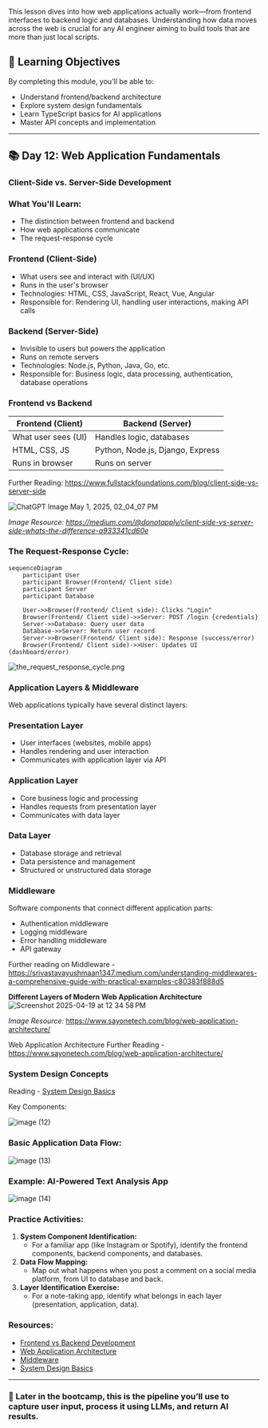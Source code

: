 This lesson dives into how web applications actually work—from frontend interfaces to backend logic and databases. Understanding how data moves across the web is crucial for any AI engineer aiming to build tools that are more than just local scripts. 

## 🎯 Learning Objectives

By completing this module, you'll be able to:

- Understand frontend/backend architecture
- Explore system design fundamentals
- Learn TypeScript basics for AI applications
- Master API concepts and implementation

---

## 📚 Day 12: Web Application Fundamentals

### Client-Side vs. Server-Side Development

### What You'll Learn:

- The distinction between frontend and backend
- How web applications communicate
- The request-response cycle

### Frontend (Client-Side)

- What users see and interact with (UI/UX)
- Runs in the user's browser
- Technologies: HTML, CSS, JavaScript, React, Vue, Angular
- Responsible for: Rendering UI, handling user interactions, making API calls

### Backend (Server-Side)

- Invisible to users but powers the application
- Runs on remote servers
- Technologies: Node.js, Python, Java, Go, etc.
- Responsible for: Business logic, data processing, authentication, database operations

### Frontend vs Backend

| Frontend (Client) | Backend (Server) |
| --- | --- |
| What user sees (UI) | Handles logic, databases |
| HTML, CSS, JS | Python, Node.js, Django, Express |
| Runs in browser | Runs on server |

Further Reading: https://www.fullstackfoundations.com/blog/client-side-vs-server-side

![ChatGPT Image May 1, 2025, 02_04_07 PM](https://github.com/user-attachments/assets/d4755402-bd4e-44c2-841c-95b0df007513)

*Image Resource: https://medium.com/@donotapply/client-side-vs-server-side-whats-the-difference-a933341cd60e*

### The Request-Response Cycle:

```mermaid
sequenceDiagram
    participant User
    participant Browser(Frontend/ Client side)
    participant Server
    participant Database

    User->>Browser(Frontend/ Client side): Clicks "Login"
    Browser(Frontend/ Client side)->>Server: POST /login {credentials}
    Server->>Database: Query user data
    Database->>Server: Return user record
    Server->>Browser(Frontend/ Client side): Response (success/error)
    Browser(Frontend/ Client side)->>User: Updates UI (dashboard/error)

```

![the_request_response_cycle.png](attachment:76752f86-a2b3-49f0-8f04-e47b82facc6c:25786552-348f-4832-91be-05ba41c46c63.png)

### Application Layers & Middleware

Web applications typically have several distinct layers:

### Presentation Layer

- User interfaces (websites, mobile apps)
- Handles rendering and user interaction
- Communicates with application layer via API

### Application Layer

- Core business logic and processing
- Handles requests from presentation layer
- Communicates with data layer

### Data Layer

- Database storage and retrieval
- Data persistence and management
- Structured or unstructured data storage

### Middleware

Software components that connect different application parts:

- Authentication middleware
- Logging middleware
- Error handling middleware
- API gateway

Further reading on Middleware - https://srivastavayushmaan1347.medium.com/understanding-middlewares-a-comprehensive-guide-with-practical-examples-c80383f888d5

**Different Layers of Modern Web Application Architecture**
![Screenshot 2025-04-19 at 12 34 58 PM](https://github.com/user-attachments/assets/b8e3b51f-6257-472a-a78f-c417693d8d41)


*Image Resource:* https://www.sayonetech.com/blog/web-application-architecture/

Web Application Architecture Further Reading - https://www.sayonetech.com/blog/web-application-architecture/

### System Design Concepts

Reading - [System Design Basics](https://dev.to/kaustubhyerkade/system-design-fundamentals-a-complete-guide-for-beginners-3n95)

Key Components:

![image (12)](https://github.com/user-attachments/assets/1b0c0fd1-c46f-41c3-87e3-a942d18dbaa9)


### Basic Application Data Flow:

![image (13)](https://github.com/user-attachments/assets/4ac4179a-c674-4af7-9116-3f97d07f0eaf)


### Example: AI-Powered Text Analysis App

![image (14)](https://github.com/user-attachments/assets/54dc89aa-6e0e-46b1-8026-936ab5fb0a84)


### Practice Activities:

1. **System Component Identification:**
    - For a familiar app (like Instagram or Spotify), identify the frontend components, backend components, and databases.
2. **Data Flow Mapping:**
    - Map out what happens when you post a comment on a social media platform, from UI to database and back.
3. **Layer Identification Exercise:**
    - For a note-taking app, identify what belongs in each layer (presentation, application, data).

### Resources:

- [Frontend vs Backend Development](https://www.fullstackfoundations.com/blog/client-side-vs-server-side)
- [Web Application Architecture](https://www.sayonetech.com/blog/web-application-architecture/)
- [Middleware](https://srivastavayushmaan1347.medium.com/understanding-middlewares-a-comprehensive-guide-with-practical-examples-c80383f888d5)
- [System Design Basics](https://dev.to/kaustubhyerkade/system-design-fundamentals-a-complete-guide-for-beginners-3n95)

---

### 🚀 Later in the bootcamp, this is the pipeline you’ll use to capture user input, process it using LLMs, and return AI results.
